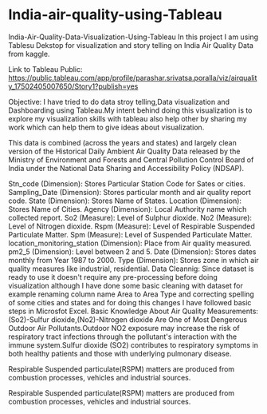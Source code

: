 # India-air-quality-using-Tableau
India-Air-Quality-Data-Visualization-Using-Tableau
In this project I am using Tablesu Dekstop for visualization and story telling on India Air Quality Data from kaggle.

Link to Tableau Public:
https://public.tableau.com/app/profile/parashar.srivatsa.poralla/viz/airquality_17502405007650/Story1?publish=yes

Objective:
I have tried to do data stroy telling,Data visualization and Dashboarding using Tableau.My intent behind doing this visualization is to explore my visualization skills with tableau also help other by sharing my work which can help them to give ideas about visualization.

This data is combined (across the years and states) and largely clean version of the Historical Daily Ambient Air Quality Data released by the Ministry of Environment and Forests and Central Pollution Control Board of India under the National Data Sharing and Accessibility Policy (NDSAP).

Stn_code (Dimension): Stores Particular Station Code for Sates or cities.
Sampling_Date (Dimension): Stores particular month and air quality report code.
State (Dimension): Stores Name of States.
Location (Dimension): Stores Name of Cities.
Agency (Dimension): Local Authority name which collected report.
So2 (Measure): Level of Sulphur dioxide.
No2 (Measure): Level of Nitrogen dioxide.
Rspm (Measure): Level of Respirable Suspended Particulate Matter.
Spm (Measure): Level of Suspended Particulate Matter.
location_monitoring_station (Dimension): Place from Air quality measured.
pm2_5 (Dimension): Level between 2 and 5.
Date (Dimension): Stores dates monthly from Year 1987 to 2000.
Type (Dimension): Stores zone in which air quality measures like industrial, residential.
Data Cleannig:
Since dataset is ready to use it doesn't require any pre-processing before doing visualization although I have done some basic cleaning with dataset for example renaming column name Area to Area Type and correcting spelling of some cities and states and for doing this changes I have followed basic steps in Microsfot Excel.
Basic Knowledge About Air Quality Measurements:
(So2)-Sulfur dioxide,(No2)-Nitrogen dioxide Are One of Most Dengerous Outdoor Air Pollutants.Outdoor NO2 exposure may increase the risk of respiratory tract infections through the pollutant's interaction with the immune system.Sulfur dioxide (SO2) contributes to respiratory symptoms in both healthy patients and those with underlying pulmonary disease.

Respirable Suspended particulate(RSPM) matters are produced from combustion processes, vehicles and industrial sources.

Respirable Suspended particulate(RSPM) matters are produced from combustion processes, vehicles and industrial sources.
